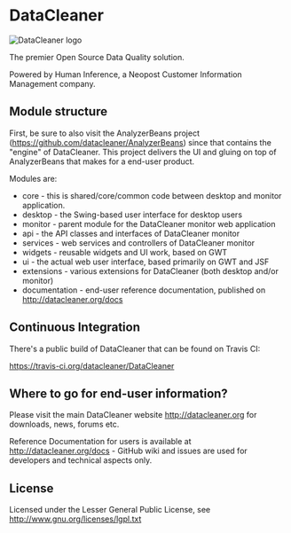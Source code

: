 DataCleaner
===========

<div>
<img src="http://datacleaner.org/resources/dc-logo-200.png" alt="DataCleaner logo" />
</div>

The premier Open Source Data Quality solution.

Powered by Human Inference, a Neopost Customer Information Management company.

## Module structure

First, be sure to also visit the AnalyzerBeans project (https://github.com/datacleaner/AnalyzerBeans) since that contains the "engine" of DataCleaner. This project delivers the UI and gluing on top of AnalyzerBeans that makes for a end-user product.

Modules are:

 * core - this is shared/core/common code between desktop and monitor application.
 * desktop - the Swing-based user interface for desktop users
 * monitor - parent module for the DataCleaner monitor web application
  * api - the API classes and interfaces of DataCleaner monitor
  * services - web services and controllers of DataCleaner monitor
  * widgets - reusable widgets and UI work, based on GWT
  * ui - the actual web user interface, based primarily on GWT and JSF
 * extensions - various extensions for DataCleaner (both desktop and/or monitor)
 * documentation - end-user reference documentation, published on http://datacleaner.org/docs

## Continuous Integration

There's a public build of DataCleaner that can be found on Travis CI:

https://travis-ci.org/datacleaner/DataCleaner

## Where to go for end-user information?

Please visit the main DataCleaner website http://datacleaner.org for downloads, news, forums etc.

Reference Documentation for users is available at http://datacleaner.org/docs - GitHub wiki and issues are used for developers and technical aspects only.

## License

Licensed under the Lesser General Public License, see http://www.gnu.org/licenses/lgpl.txt

